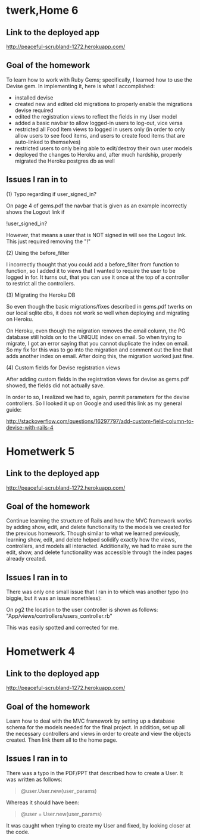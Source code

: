 # twerk,Home 6

Link to the deployed app
------------------------
http://peaceful-scrubland-1272.herokuapp.com/

Goal of the homework
--------------------
To learn how to work with Ruby Gems; specifically, I learned how to use the Devise gem.
In implementing it, here is what I accomplished:
- installed devise
- created new and edited old migrations to properly enable the migrations devise required
- edited the registration views to reflect the fields in my User model
- added a basic navbar to allow logged-in users to log-out, vice versa
- restricted all Food Item views to logged in users only (in order to only allow users to see food items, and users to create food items that are auto-linked to themselves)
- restricted users to only being able to edit/destroy their own user models
- deployed the changes to Heroku and, after much hardship, properly migrated the Heroku postgres db as well

Issues I ran in to
------------------

(1) Typo regarding if user_signed_in?

On page 4 of gems.pdf the navbar that is given as an example incorrectly shows the Logout link if 

!user_signed_in?

However, that means a user that is NOT signed in will see the Logout link. This just required removing the "!"

(2) Using the before_filter

I incorrectly thought that you could add a before_filter from function to function, so I added it to views that I wanted to require the user to be logged in for. It turns out, that you can use it once at the top of a controller to restrict all the controllers.

(3) Migrating the Heroku DB

So even though the basic migrations/fixes described in gems.pdf twerks on our local sqlite dbs, it does not work so well when deploying and migrating on Heroku.

On Heroku, even though the migration removes the email column, the PG database still holds on to the UNIQUE index on email. So when trying to migrate, I got an error saying that you cannot duplicate the index on email.
So my fix for this was to go into the migration and comment out the line that adds another index on email. After doing this, the migration worked just fine.

(4) Custom fields for Devise registration views

After adding custom fields in the registration views for devise as gems.pdf showed, the fields did not actually save. 

In order to so, I realized we had to, again, permit parameters for the devise controllers. So I looked it up on Google and used this link as my general guide:

http://stackoverflow.com/questions/16297797/add-custom-field-column-to-devise-with-rails-4

# Hometwerk 5

Link to the deployed app
------------------------
http://peaceful-scrubland-1272.herokuapp.com/

Goal of the homework
--------------------
Continue learning the structure of Rails and how the MVC framework works by adding show, edit, and delete functionality to the models we created for the previous homework. Though similar to what we learned previously, learning show, edit, and delete helped solidify exactly how the views, controllers, and models all interacted. Additionally, we had to make sure the edit, show, and delete functionality was accessible through the index pages already created.

Issues I ran in to
------------------

There was only one small issue that I ran in to which was another typo (no biggie, but it was an issue nonethless):

On pg2 the location to the user controller is shown as follows:
"App/views/controllers/users_controller.rb"

This was easily spotted and corrected for me.

# Hometwerk 4

Link to the deployed app
------------------------
http://peaceful-scrubland-1272.herokuapp.com/

Goal of the homework
--------------------
Learn how to deal with the MVC framework by setting up a database schema for the models needed for the final project. In addition, set up all the necessary controllers and views in order to create and view the objects created. Then link them all to the home page.

Issues I ran in to
------------------

There was a typo in the PDF/PPT that described how to create a User.
It was written as follows:

> @user.User.new(user_params)

Whereas it should have been:

> @user = User.new(user_params)

It was caught when trying to create my User and fixed, by looking closer at the code.




